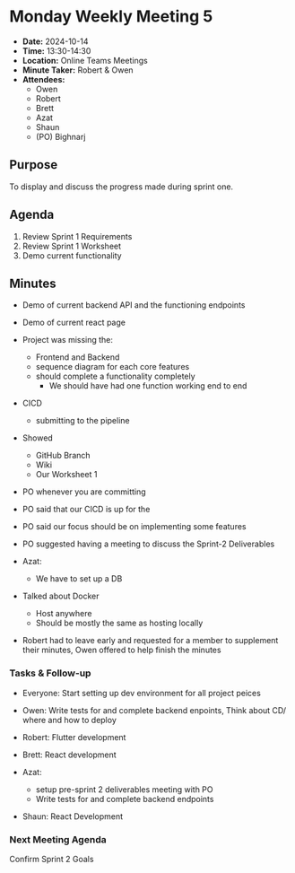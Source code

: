 # Monday Weekly Meeting 5 
- **Date:** 2024-10-14
- **Time:** 13:30-14:30
- **Location:** Online Teams Meetings
- **Minute Taker:** Robert & Owen
- **Attendees:** 
  - Owen
  - Robert
  - Brett
  - Azat
  - Shaun
  - (PO) Bighnarj

## Purpose
To display and discuss the progress made during sprint one.

## Agenda
1. Review Sprint 1 Requirements
2. Review Sprint 1 Worksheet
3. Demo current functionality 

## Minutes
- Demo of current backend API and the functioning endpoints
- Demo of current react page

- Project was missing the:
	- Frontend and Backend 
	- sequence diagram for each core features
	- should complete a functionality completely
	  - We should have had one function working end to end
- CICD 
	- submitting to the pipeline  
- Showed 
	- GitHub Branch
	- Wiki 
	- Our Worksheet 1
- PO whenever you are committing 
- PO said that our CICD is up for the
- PO said our focus should be on implementing some features
- PO suggested having a meeting to discuss the Sprint-2 Deliverables
- Azat:
	- We have to set up a DB

- Talked about Docker
	- Host anywhere
	- Should be mostly the same as hosting locally
- Robert had to leave early and requested for a member to supplement their minutes, Owen offered to help finish the minutes

### Tasks & Follow-up
- Everyone: Start setting up dev environment for all project peices

  
- Owen: Write tests for and complete backend enpoints, Think about CD/ where and how to deploy
- Robert: Flutter development
- Brett: React development
- Azat:
	- setup pre-sprint 2 deliverables meeting with PO
 	- Write tests for and complete backend endpoints 
- Shaun: React Development

### Next Meeting Agenda
Confirm Sprint 2 Goals
